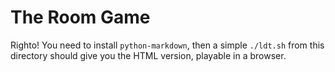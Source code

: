 The Room Game
=============

Righto!  You need to install `python-markdown`, then a simple `./ldt.sh` from
this directory should give you the HTML version, playable in a browser.
